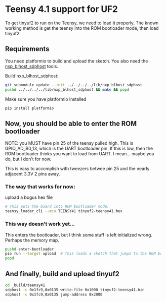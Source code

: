 # Teensy 4.1 support for UF2

To get tinyuf2 to run on the Teensy, we need to load it properly.  The known working method is
get the teensy into the ROM bootloader mode, then load tinyuf2.

## Requirements
You need platformio to build and upload the sketch.  You also need the [nxp_blhost_sdphost](https://github.com/apexrtos/nxp_blhost_sdphost) tools.


Build nxp_blhost_sdphost:
```bash
git submodule update --init ../../../../lib/nxp_blhost_sdphost
pushd ../../../../lib/nxp_blhost_sdphost && make && popd
```

Make sure you have platformio installed
```bash
pip install platformio
```

## Now, you should be able to enter the ROM bootloader
NOTE:  you MUST have pin 25 of the teensy pulled high.  This is
GPIO_AD_B0_13, which is the UART bootloader pin.  If this is low, then
the ROM bootloader thinks you want to load from UART.  I mean... maybe
you do, but I don't for now.

This is easy to accomplish with tweezers betwee pin 25 and the nearly
adjacent 3.3V 2 pins away.


### The way that works for now:
upload a bogus hex file
```bash
# This puts the board into ROM bootloader mode.
teensy_loader_cli --mcu TEENSY41 tinyuf2-teensy41.hex
```


### This way doesn't work yet... 
This enters the bootloader, but I think some stuff is left initialized wrong.
Perhaps the memory map.

```bash
pushd enter-bootloader
pio run --target upload  # This loads a sketch that jumps to the ROM bootloader
popd
```


## And finally, build and upload tinyuf2
```bash
cd _build/teensy41
sdphost -u 0x1fc9,0x0135 write-file 0x1000 tinyuf2-teensy41.bin
sdphost -u 0x1fc9,0x0135 jump-address 0x2000
```
